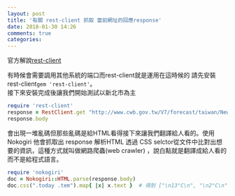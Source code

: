 ```yaml
---
layout: post
title: '有關 rest-client 抓取 當前網址的回應response'
date: 2018-01-30 14:26
comments: true
categories:
---
```

官方解說[rest-client](https://github.com/rest-client/rest-client)

有時候會需要調用其他系統的端口而rest-client就是運用在這時候的
請先安裝rest-client`gem 'rest-client'`。<br>
接下來安裝完成後讓我們開始測試以新北市為主
```rb
require 'rest-client'
response = RestClient.get "http://www.cwb.gov.tw/V7/forecast/taiwan/New_Taipei_City.htm"
response.body
```
會出現一堆亂碼但那些亂碼是給HTML看得接下來讓我們翻譯給人看的。使用 Nokogiri 他會抓取出 response 解析HTML 透過 CSS selctor從文件中比對出想要的資訊，這種方式就叫做網路爬蟲(web crawler)
，說白點就是翻譯成給人看的而不是給程式語言。
```rb
require 'nokogiri'
doc = Nokogiri::HTML.parse(response.body)
doc.css(".today .tem").map{ |x| x.text }  # 得到 ["\n13°C\n", "\n2°C\n", "\n"]
```